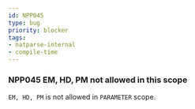 ```yaml
---
id: NPP045
type: bug
priority: blocker
tags:
- natparse-internal 
- compile-time 
---
```


### NPP045 EM, HD, PM not allowed in this scope
`EM, HD, PM` is not allowed in `PARAMETER` scope.
